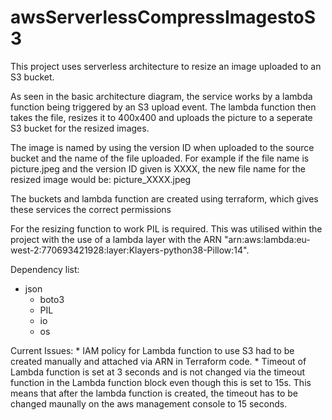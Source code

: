 # awsServerlessCompressImagestoS3

<FILL LATER>

This project uses serverless architecture to resize an image uploaded to an S3
bucket.

As seen in the basic architecture diagram, the service works by a lambda function
being triggered by an S3 upload event. The lambda function then takes the file,
resizes it to 400x400 and uploads the picture to a seperate S3 bucket for the
resized images.

The image is named by using the version ID when uploaded to the source bucket 
and the name of the file uploaded. For example if the file name is picture.jpeg 
and the version ID given is XXXX, the new file name for the resized image would be:
picture_XXXX.jpeg


The buckets and lambda function are created using terraform, which gives these
services the correct permissions

For the resizing function to work PIL is required. This was utilised within the
project with the use of a lambda layer with the ARN "arn:aws:lambda:eu-west-2:770693421928:layer:Klayers-python38-Pillow:14".

Dependency list:
* json
    * boto3
    * PIL
    * io
    * os
    
Current Issues:
    * IAM policy for Lambda function to use S3 had to be created manually
    and attached via ARN in Terraform code.
    * Timeout of Lambda function is set at 3 seconds and is not changed via the
    timeout function in the Lambda function block even though this is set to 15s. This means that after the lambda function is created, the timeout has to be changed maunally on the aws management console to 15 seconds.
    
